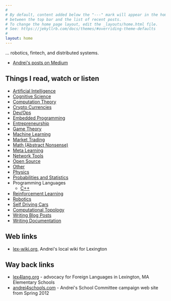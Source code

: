```yaml
---
#
# By default, content added below the "---" mark will appear in the home page
# between the top bar and the list of recent posts.
# To change the home page layout, edit the _layouts/home.html file.
# See: https://jekyllrb.com/docs/themes/#overriding-theme-defaults
#
layout: home
---
```

… robotics, fintech, and distributed systems.

* [Andrei's posts on Medium](medium.md)

## Things I read, watch or listen

* [Artificial Intelligence](artificial_intelligence.md)
* [Cognitive Science](cognitive_science.md)
* [Computation Theory](computation_theory.md)
* [Crypto Currencies](crypto_currencies.md)
* [Dev/Ops](devops.md)
* [Embedded Programming](embedded_programming.md)
* [Entrepreneurship](entrepreneurship.md)
* [Game Theory](game_theory.md)
* [Machine Learning](machine_learning.md)
* [Market Trading](market_trading.md)
* [Math (Abstract Nonsense)](math_abstract_nonsense.md)
* [Meta Learning](meta_learning.md)
* [Network Tools](network_tools.md)
* [Open Source](open_source.md)
* [Other](other.md)
* [Physics](physics.md)
* [Probabilities and Statistics](probabilities_and_statistics.md)
* Programming Languages
  * [C++](programming_languages/c++.md)
* [Reinforcement Learning](reinforcement_learning.md)
* [Robotics](robotics.md)
* [Self Driving Cars](self_driving_cars.md)
* [Computational Topology](computational_topology.md)
* [Writing Blog Posts](writing_blog_posts.md)
* [Writing Documentation](writing_documentation.md)

## Web links
* <a href="http://lex-wiki.org" class="menu_link">lex-wiki.org</a>, Andrei's local wiki for Lexington

## Way back links
* <a href="https://web.archive.org/web/20150103052312/https://sites.google.com/site/lexington4languages/" class="menu_link">lex4lang.org</a> - advocacy for Foreign Languages in Lexington, MA Elementary Schools
* <a href="http://andrei4schools.com" class="menu_link">andrei4schools.com</a> - Andrei's School Committee campaign web site from Spring 2012
